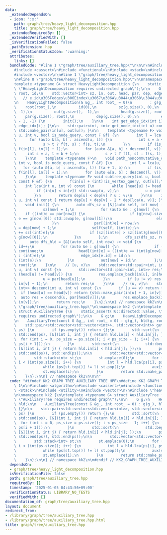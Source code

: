 ```yaml
---
data:
  _extendedDependsOn:
  - icon: ':x:'
    path: graph/tree/heavy_light_decomposition.hpp
    title: graph/tree/heavy_light_decomposition.hpp
  _extendedRequiredBy: []
  _extendedVerifiedWith: []
  _isVerificationFailed: false
  _pathExtension: hpp
  _verificationStatusIcon: ':warning:'
  attributes:
    links: []
  bundledCode: "#line 1 \"graph/tree/auxiliary_tree.hpp\"\n\n\n\n#include <algorithm>\n\
    #include <cassert>\n#include <functional>\n#include <stack>\n#include <utility>\n\
    #include <vector>\n\n#line 1 \"graph/tree/heavy_light_decomposition.hpp\"\n\n\n\
    \n#line 8 \"graph/tree/heavy_light_decomposition.hpp\"\n\nnamespace kk2 {\n\n\
    template <typename G> struct HeavyLightDecomposition {\n    static_assert(!G::directed::value,\
    \ \"HeavyLightDecomposition requires undirected graph\");\n\n    G &g;\n    int\
    \ root, id;\n    std::vector<int> sz, in, out, head, par, dep, edge_idx;\n\n \
    \   // e.id\u306Fedges\u306Eindex\u3067\u306A\u3044\u3068\u3044\u3051\u306A\u3044\
    \n    HeavyLightDecomposition(G &g_, int root_ = 0)\n        : g(g_),\n      \
    \    root(root_),\n          id(0),\n          sz(g.size(), 0),\n          in(g.size(),\
    \ -1),\n          out(g.size(), -1),\n          head(g.size(), root),\n      \
    \    par(g.size(), root),\n          dep(g.size(), 0),\n          edge_idx(g.size()\
    \ - 1, -1) {\n        init();\n    }\n\n    int get_edge_idx(int i) const { return\
    \ edge_idx[i]; }\n\n    std::pair<int, int> get_node_idx(int u) const { return\
    \ std::make_pair(in[u], out[u]); }\n\n    template <typename F> void path_query(int\
    \ u, int v, bool is_node_query, const F &f) {\n        int l = lca(u, v);\n  \
    \      for (auto &[a, b] : ascend(u, l)) {\n            int s = a + 1, t = b;\n\
    \            s > t ? f(t, s) : f(s, t);\n        }\n        if (is_node_query)\
    \ f(in[l], in[l] + 1);\n        for (auto &[a, b] : descend(l, v)) {\n       \
    \     int s = a, t = b + 1;\n            s > t ? f(t, s) : f(s, t);\n        }\n\
    \    }\n\n    template <typename F>\n    void path_noncommutative_query(int u,\
    \ int v, bool is_node_query, const F &f) {\n        int l = lca(u, v);\n     \
    \   for (auto &[a, b] : ascend(u, l)) f(a + 1, b);\n        if (is_node_query)\
    \ f(in[l], in[l] + 1);\n        for (auto &[a, b] : descend(l, v)) f(a, b + 1);\n\
    \    }\n\n    template <typename F> void subtree_query(int u, bool is_vertex_query,\
    \ const F &f) {\n        f(in[u] + (int)!is_vertex_query, out[u]);\n    }\n\n\
    \    int lca(int u, int v) const {\n        while (head[u] != head[v]) {\n   \
    \         if (in[u] < in[v]) std::swap(u, v);\n            u = par[head[u]];\n\
    \        }\n        return dep[u] < dep[v] ? u : v;\n    }\n\n    int dist(int\
    \ u, int v) const { return dep[u] + dep[v] - 2 * dep[lca(u, v)]; }\n\n  private:\n\
    \    void init() {\n        auto dfs_sz = [&](auto self, int now) -> void {\n\
    \            sz[now] = 1;\n            for (auto &e : g[now]) {\n            \
    \    if ((int)e == par[now]) {\n                    if (g[now].size() >= 2 and\
    \ e == g[now][0]) std::swap(e, g[now][1]);\n                    else continue;\n\
    \                }\n                par[(int)e] = now;\n                dep[(int)e]\
    \ = dep[now] + 1;\n                self(self, (int)e);\n                sz[now]\
    \ += sz[(int)e];\n                if (sz[(int)e] > sz[(int)g[now][0]]) std::swap(e,\
    \ g[now][0]);\n            }\n        };\n        dfs_sz(dfs_sz, root);\n\n  \
    \      auto dfs_hld = [&](auto self, int now) -> void {\n            in[now] =\
    \ id++;\n            for (auto &e : g[now]) {\n                if ((int)e == par[now])\
    \ continue;\n                head[(int)e] = ((int)e == (int)g[now][0] ? head[now]\
    \ : (int)e);\n                edge_idx[e.id] = id;\n                self(self,\
    \ (int)e);\n            }\n            out[now] = id;\n        };\n        dfs_hld(dfs_hld,\
    \ root);\n    }\n\n    // [u, v)\n    std::vector<std::pair<int, int>> ascend(int\
    \ u, int v) const {\n        std::vector<std::pair<int, int>> res;\n        while\
    \ (head[u] != head[v]) {\n            res.emplace_back(in[u], in[head[u]]);\n\
    \            u = par[head[u]];\n        }\n        if (u != v) res.emplace_back(in[u],\
    \ in[v] + 1);\n        return res;\n    }\n\n    // (u, v]\n    std::vector<std::pair<int,\
    \ int>> descend(int u, int v) const {\n        if (u == v) return {};\n      \
    \  if (head[u] == head[v]) return {std::make_pair(in[u] + 1, in[v])};\n      \
    \  auto res = descend(u, par[head[v]]);\n        res.emplace_back(in[head[v]],\
    \ in[v]);\n        return res;\n    }\n};\n\n} // namespace kk2\n\n\n#line 12\
    \ \"graph/tree/auxiliary_tree.hpp\"\n\nnamespace kk2 {\n\ntemplate <typename G>\
    \ struct AuxiliaryTree {\n    static_assert(!G::directed::value, \"AuxiliaryTree\
    \ requires undirected graph\");\n\n    G g;\n    HeavyLightDecomposition<G> hld;\n\
    \n    AuxiliaryTree(const G &g_, int root_ = 0) : g(g_), hld(g, root_) {}\n\n\
    \    std::pair<std::vector<std::vector<int>>, std::vector<int>> get(std::vector<int>\
    \ ps) {\n        if (ps.empty()) return {};\n        std::sort(\n            std::begin(ps),\
    \ std::end(ps), [&](int i, int j) { return hld.in[i] < hld.in[j]; });\n      \
    \  for (int i = 0, ps_size = ps.size(); i < ps_size - 1; i++) {\n            ps.push_back(hld.lca(ps[i],\
    \ ps[i + 1]));\n        }\n        std::sort(\n            std::begin(ps), std::end(ps),\
    \ [&](int i, int j) { return hld.in[i] < hld.in[j]; });\n        ps.erase(std::unique(std::begin(ps),\
    \ std::end(ps)), std::end(ps));\n\n        std::vector<std::vector<int>> aux(ps.size());\n\
    \        std::stack<int> st;\n        st.emplace(0);\n        for (int i = 1;\
    \ i < (int)ps.size(); i++) {\n            int l = hld.lca(ps[i], ps[st.top()]);\n\
    \            while (ps[st.top()] != l) st.pop();\n            aux[st.top()].emplace_back(i);\n\
    \            st.emplace(i);\n        }\n        return std::make_pair(aux, ps);\n\
    \    }\n};\n\n} // namespace kk2\n\n\n"
  code: "#ifndef KK2_GRAPH_TREE_AUXILIARY_TREE_HPP\n#define KK2_GRAPH_TREE_AUXILIARY_TREE_HPP\
    \ 1\n\n#include <algorithm>\n#include <cassert>\n#include <functional>\n#include\
    \ <stack>\n#include <utility>\n#include <vector>\n\n#include \"heavy_light_decomposition.hpp\"\
    \n\nnamespace kk2 {\n\ntemplate <typename G> struct AuxiliaryTree {\n    static_assert(!G::directed::value,\
    \ \"AuxiliaryTree requires undirected graph\");\n\n    G g;\n    HeavyLightDecomposition<G>\
    \ hld;\n\n    AuxiliaryTree(const G &g_, int root_ = 0) : g(g_), hld(g, root_)\
    \ {}\n\n    std::pair<std::vector<std::vector<int>>, std::vector<int>> get(std::vector<int>\
    \ ps) {\n        if (ps.empty()) return {};\n        std::sort(\n            std::begin(ps),\
    \ std::end(ps), [&](int i, int j) { return hld.in[i] < hld.in[j]; });\n      \
    \  for (int i = 0, ps_size = ps.size(); i < ps_size - 1; i++) {\n            ps.push_back(hld.lca(ps[i],\
    \ ps[i + 1]));\n        }\n        std::sort(\n            std::begin(ps), std::end(ps),\
    \ [&](int i, int j) { return hld.in[i] < hld.in[j]; });\n        ps.erase(std::unique(std::begin(ps),\
    \ std::end(ps)), std::end(ps));\n\n        std::vector<std::vector<int>> aux(ps.size());\n\
    \        std::stack<int> st;\n        st.emplace(0);\n        for (int i = 1;\
    \ i < (int)ps.size(); i++) {\n            int l = hld.lca(ps[i], ps[st.top()]);\n\
    \            while (ps[st.top()] != l) st.pop();\n            aux[st.top()].emplace_back(i);\n\
    \            st.emplace(i);\n        }\n        return std::make_pair(aux, ps);\n\
    \    }\n};\n\n} // namespace kk2\n\n#endif // KK2_GRAPH_TREE_AUXILIARY_TREE_HPP\n"
  dependsOn:
  - graph/tree/heavy_light_decomposition.hpp
  isVerificationFile: false
  path: graph/tree/auxiliary_tree.hpp
  requiredBy: []
  timestamp: '2025-01-05 04:43:56+09:00'
  verificationStatus: LIBRARY_NO_TESTS
  verifiedWith: []
documentation_of: graph/tree/auxiliary_tree.hpp
layout: document
redirect_from:
- /library/graph/tree/auxiliary_tree.hpp
- /library/graph/tree/auxiliary_tree.hpp.html
title: graph/tree/auxiliary_tree.hpp
---
```

